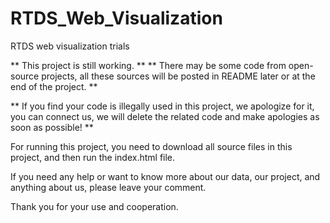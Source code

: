 # RTDS_Web_Visualization
RTDS web visualization trials

** This project is still working. **
** There may be some code from open-source projects, all these sources will be posted in README later or at the end of the project. **

** If you find your code is illegally used in this project, we apologize for it, you can connect us, we will delete the related code and make apologies as soon as possible! **

For running this project, you need to download all source files in this project, and then run the index.html file.

If you need any help or want to know more about our data, our project, and anything about us, please leave your comment.

Thank you for your use and cooperation.
